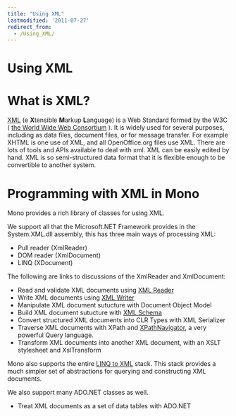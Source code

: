 ```yaml
---
title: "Using XML"
lastmodified: '2011-07-27'
redirect_from:
  - /Using_XML/
---
```


Using XML
=========

What is XML?
============

[XML](http://www.w3.org/XML/) (e **X**tensible **M**arkup **L**anguage) is a Web Standard formed by the W3C ( [the World Wide Web Consortium](http://www.w3.org/) ). It is widely used for several purposes, including as data files, document files, or for message transfer. For example XHTML is one use of XML, and all OpenOffice.org files use XML. There are lots of tools and APIs available to deal with xml. XML can be easily edited by hand. XML is so semi-structured data format that it is flexible enough to be convertible to another system.

Programming with XML in Mono
============================

Mono provides a rich library of classes for using XML.

We support all that the Microsoft.NET Framework provides in the System.XML.dll assembly, this has three main ways of processing XML:

-   Pull reader (XmlReader)
-   DOM reader (XmlDocument)
-   LINQ (XDocument)

The following are links to discussions of the XmlReader and XmlDocument:

-   Read and validate XML documents using [XML Reader](/XML_Reader)
-   Write XML documents using [XML Writer](/XML_Writer)
-   Manipulate XML document sutucture with Document Object Model
-   Build XML document sutucture with [XML Schema](/XML_Schema)
-   Convert structured XML documents into CLR Types with XML Serializer
-   Traverse XML documents with XPath and [XPathNavigator](/XPathNavigator), a very powerful Query language.
-   Transform XML documents into another XML document, with an XSLT stylesheet and XslTransform

Mono also supports the entire [LINQ to XML](http://msdn.microsoft.com/en-us/library/bb387098.aspx) stack. This stack provides a much simpler set of abstractions for querying and constructing XML documents.

We also support many ADO.NET classes as well.

-   Treat XML documents as a set of data tables with ADO.NET
